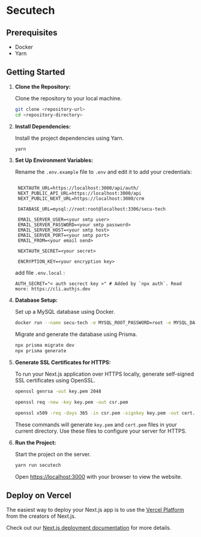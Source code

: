 # Secutech

## Prerequisites

- Docker
- Yarn

## Getting Started

1. **Clone the Repository:**

   Clone the repository to your local machine.

   ```bash
   git clone <repository-url>
   cd <repository-directory>
   ```

2. **Install Dependencies:**

   Install the project dependencies using Yarn.

   ```bash
   yarn
   ```

3. **Set Up Environment Variables:**

   Rename the `.env.example` file to `.env` and edit it to add your credentials:

   ```

    NEXTAUTH_URL=https://localhost:3000/api/auth/
    NEXT_PUBLIC_API_URL=https://localhost:3000/api
    NEXT_PUBLIC_NEXT_URL=https://localhost:3000/crm

    DATABASE_URL=mysql://root:root@localhost:3306/secu-tech

    EMAIL_SERVER_USER=<your smtp user>
    EMAIL_SERVER_PASSWORD=<your smtp password>
    EMAIL_SERVER_HOST=<your smtp host>
    EMAIL_SERVER_PORT=<your smtp port>
    EMAIL_FROM=<your email send>

    NEXTAUTH_SECRET=<your secret>

    ENCRYPTION_KEY=<your encryption key>
   ```

    add file `.env.local` :
    ```
    AUTH_SECRET="< auth secrect key >" # Added by `npx auth`. Read more: https://cli.authjs.dev
    ```

4. **Database Setup:**

   Set up a MySQL database using Docker.

   ```bash
   docker run --name secu-tech -e MYSQL_ROOT_PASSWORD=root -e MYSQL_DATABASE=secu-tech -p 3306:3306 -d mysql:latest
   ```

   Migrate and generate the database using Prisma.

   ```bash
   npx prisma migrate dev
   npx prisma generate
   ```

5. **Generate SSL Certificates for HTTPS:**

   To run your Next.js application over HTTPS locally, generate self-signed SSL certificates using OpenSSL.

   ```bash
   openssl genrsa -out key.pem 2048
   ```

   ```bash
   openssl req -new -key key.pem -out csr.pem
   ```

   ```bash
   openssl x509 -req -days 365 -in csr.pem -signkey key.pem -out cert.pem
   ```

   These commands will generate `key.pem` and `cert.pem` files in your current directory. Use these files to configure your server for HTTPS.

6. **Run the Project:**

   Start the project on the server.

   ```bash
   yarn run secutech
   ```

   Open [https://localhost:3000](https://localhost:3000) with your browser to view the website.

## Deploy on Vercel

The easiest way to deploy your Next.js app is to use the [Vercel Platform](https://vercel.com/new?utm_medium=default-template&filter=next.js&utm_source=create-next-app&utm_campaign=create-next-app-readme) from the creators of Next.js.

Check out our [Next.js deployment documentation](https://nextjs.org/docs/app/building-your-application/deploying) for more details.